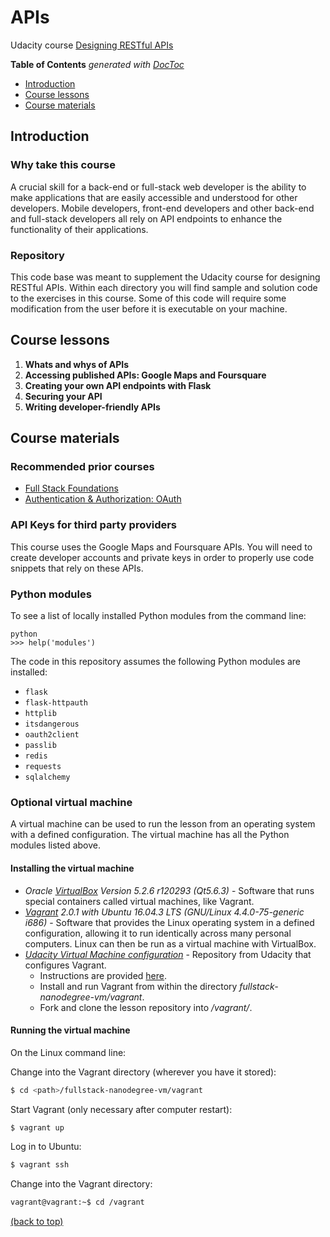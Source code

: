 # APIs

Udacity course [Designing RESTful APIs](https://www.udacity.com/course/designing-restful-apis--ud388)

<!-- START doctoc generated TOC please keep comment here to allow auto update -->
<!-- DON'T EDIT THIS SECTION, INSTEAD RE-RUN doctoc TO UPDATE -->
**Table of Contents**  *generated with [DocToc](https://github.com/thlorenz/doctoc)*

- [Introduction](#introduction)
- [Course lessons](#course-lessons)
- [Course materials](#course-materials)

<!-- END doctoc generated TOC please keep comment here to allow auto update -->


## Introduction

### Why take this course

A crucial skill for a back-end or full-stack web developer is the ability to make applications that are easily accessible and understood for other developers. Mobile developers, front-end developers and other back-end and full-stack developers all rely on API endpoints to enhance the functionality of their applications.


### Repository

This code base was meant to supplement the Udacity course for designing RESTful APIs.  Within each directory you will find sample and solution code to the exercises in this course.  Some of this code will require some modification from the user before it is executable on your machine.


## Course lessons

1. **Whats and whys of APIs**
2. **Accessing published APIs: Google Maps and Foursquare**
3. **Creating your own API endpoints with Flask**
4. **Securing your API**
5. **Writing developer-friendly APIs**


## Course materials

### Recommended prior courses

* [Full Stack Foundations](https://www.udacity.com/course/full-stack-foundations--ud088)
* [Authentication & Authorization: OAuth](https://www.udacity.com/course/authentication-authorization-oauth--ud330)


### API Keys for third party providers

This course uses the Google Maps and Foursquare APIs. You will need to create developer accounts and private keys in order to properly use code snippets that rely on these APIs.


### Python modules

To see a list of locally installed Python modules from the command line:

```text
python
>>> help('modules')
```

The code in this repository assumes the following Python modules are installed:

* `flask`
* `flask-httpauth`
* `httplib`
* `itsdangerous`
* `oauth2client`
* `passlib`
* `redis`
* `requests`
* `sqlalchemy`


### Optional virtual machine

A virtual machine can be used to run the lesson from an operating system with a defined configuration. The virtual machine has all the Python modules listed above.


#### Installing the virtual machine

* *Oracle [VirtualBox](https://www.virtualbox.org/wiki/Downloads) Version 5.2.6 r120293 (Qt5.6.3)* - Software that runs special containers called  virtual machines, like Vagrant.
* *[Vagrant](https://www.vagrantup.com/) 2.0.1 with Ubuntu 16.04.3 LTS (GNU/Linux 4.4.0-75-generic i686)* -  Software that provides the Linux operating system in a defined configuration, allowing it to run identically across many personal computers. Linux can then be run as a virtual machine with VirtualBox.
* *[Udacity Virtual Machine configuration](https://github.com/udacity/fullstack-nanodegree-vm)* - Repository from Udacity that configures Vagrant.
	- Instructions are provided [here](https://www.udacity.com/wiki/ud388/vagrant).
	- Install and run Vagrant from within the directory *fullstack-nanodegree-vm/vagrant*.
	- Fork and clone the lesson repository into */vagrant/*.


#### Running the virtual machine

On the Linux command line:

Change into the Vagrant directory (wherever you have it stored):

```bash
$ cd <path>/fullstack-nanodegree-vm/vagrant
```

Start Vagrant (only necessary after computer restart):

```bash
$ vagrant up
```

Log in to Ubuntu:

```bash
$ vagrant ssh
```

Change into the Vagrant directory:

```bash
vagrant@vagrant:~$ cd /vagrant
```

[(back to top)](#top)